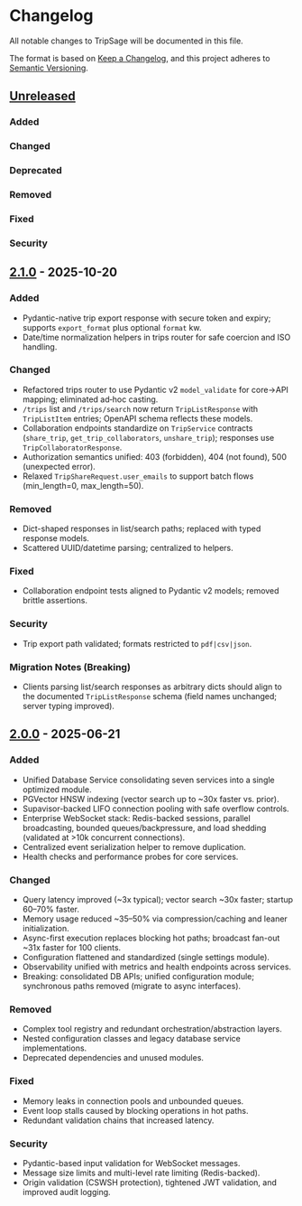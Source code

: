 # Changelog

All notable changes to TripSage will be documented in this file.

The format is based on [Keep a Changelog](https://keepachangelog.com/en/1.0.0/),
and this project adheres to [Semantic Versioning](https://semver.org/spec/v2.0.0.html).

## [Unreleased]

### Added

### Changed

### Deprecated

### Removed

### Fixed

### Security

## [2.1.0] - 2025-10-20

### Added
- Pydantic-native trip export response with secure token and expiry; supports `export_format` plus optional `format` kw.
- Date/time normalization helpers in trips router for safe coercion and ISO handling.

### Changed
- Refactored trips router to use Pydantic v2 `model_validate` for core→API mapping; eliminated ad‑hoc casting.
- `/trips` list and `/trips/search` now return `TripListResponse` with `TripListItem` entries; OpenAPI schema reflects these models.
- Collaboration endpoints standardize on `TripService` contracts (`share_trip`, `get_trip_collaborators`, `unshare_trip`); responses use `TripCollaboratorResponse`.
- Authorization semantics unified: 403 (forbidden), 404 (not found), 500 (unexpected error).
- Relaxed `TripShareRequest.user_emails` to support batch flows (min_length=0, max_length=50).

### Removed
- Dict-shaped responses in list/search paths; replaced with typed response models.
- Scattered UUID/datetime parsing; centralized to helpers.

### Fixed
- Collaboration endpoint tests aligned to Pydantic v2 models; removed brittle assertions.

### Security
- Trip export path validated; formats restricted to `pdf|csv|json`.

### Migration Notes (Breaking)
- Clients parsing list/search responses as arbitrary dicts should align to the documented `TripListResponse` schema (field names unchanged; server typing improved).

## [2.0.0] - 2025-06-21

### Added
- Unified Database Service consolidating seven services into a single optimized module.
- PGVector HNSW indexing (vector search up to ~30x faster vs. prior).
- Supavisor-backed LIFO connection pooling with safe overflow controls.
- Enterprise WebSocket stack: Redis-backed sessions, parallel broadcasting, bounded queues/backpressure, and load shedding (validated at >10k concurrent connections).
- Centralized event serialization helper to remove duplication.
- Health checks and performance probes for core services.

### Changed
- Query latency improved (~3x typical); vector search ~30x faster; startup 60–70% faster.
- Memory usage reduced ~35–50% via compression/caching and leaner initialization.
- Async-first execution replaces blocking hot paths; broadcast fan-out ~31x faster for 100 clients.
- Configuration flattened and standardized (single settings module).
- Observability unified with metrics and health endpoints across services.
- Breaking: consolidated DB APIs; unified configuration module; synchronous paths removed (migrate to async interfaces).

### Removed
- Complex tool registry and redundant orchestration/abstraction layers.
- Nested configuration classes and legacy database service implementations.
- Deprecated dependencies and unused modules.

### Fixed
- Memory leaks in connection pools and unbounded queues.
- Event loop stalls caused by blocking operations in hot paths.
- Redundant validation chains that increased latency.

### Security
- Pydantic-based input validation for WebSocket messages.
- Message size limits and multi-level rate limiting (Redis-backed).
- Origin validation (CSWSH protection), tightened JWT validation, and improved audit logging.

[Unreleased]: https://github.com/BjornMelin/tripsage-ai/compare/v2.1.0...HEAD
[2.1.0]: https://github.com/BjornMelin/tripsage-ai/compare/v2.0.0...v2.1.0
[2.0.0]: https://github.com/BjornMelin/tripsage-ai/releases/tag/v2.0.0
